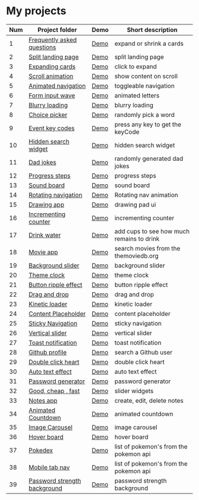 # My projects

| Num | Project folder | Demo | Short description
|-------|---------------|------|------------------
1 | [Frequently asked questions](https://github.com/unknown-cat/projects/tree/master/faq) | [Demo](https://unknown-cat.github.io/projects/faq/) | expand or shrink a cards
2 | [Split landing page](https://github.com/unknown-cat/projects/tree/master/split-landing-page) | [Demo](https://unknown-cat.github.io/projects/split-landing-page/) | split landing page
3 | [Expanding cards](https://github.com/unknown-cat/projects/tree/master/expanding-cards) | [Demo](https://unknown-cat.github.io/projects/expanding-cards/) | click to expand
4 | [Scroll animation](https://github.com/unknown-cat/projects/tree/master/scroll-animation) | [Demo](https://unknown-cat.github.io/projects/scroll-animation/) | show content on scroll
5 | [Animated navigation](https://github.com/unknown-cat/projects/tree/master/animated-navigation) | [Demo](https://unknown-cat.github.io/projects/animated-navigation/) | toggleable navigation
6 | [Form input wave](https://github.com/unknown-cat/projects/tree/master/form-input-wave) | [Demo](https://unknown-cat.github.io/projects/form-input-wave/) | animated letters
7 | [Blurry loading](https://github.com/unknown-cat/projects/tree/master/blurry-loading) | [Demo](https://unknown-cat.github.io/projects/blurry-loading/) | blurry loading
8 | [Choice picker](https://github.com/unknown-cat/projects/tree/master/choice-picker) | [Demo](https://unknown-cat.github.io/projects/choice-picker/) | randomly pick a word
9 | [Event key codes](https://github.com/unknown-cat/projects/tree/master/event-key-codes) | [Demo](https://unknown-cat.github.io/projects/event-key-codes/) | press any key to get the keyCode
10 | [Hidden search widget](https://github.com/unknown-cat/projects/tree/master/hidden-search-widget) | [Demo](https://unknown-cat.github.io/projects/hidden-search-widget/) | hidden search widget
11 | [Dad jokes](https://github.com/unknown-cat/projects/tree/master/dad-jokes) | [Demo](https://unknown-cat.github.io/projects/dad-jokes/) | randomly generated dad jokes
12 | [Progress steps](https://github.com/unknown-cat/projects/tree/master/progress-steps) | [Demo](https://unknown-cat.github.io/projects/progress-steps/) | progress steps
13 | [Sound board](https://github.com/unknown-cat/projects/tree/master/sound-board) | [Demo](https://unknown-cat.github.io/projects/sound-board/) | sound board
14 | [Rotating navigation](https://github.com/unknown-cat/projects/tree/master/rotating-navigation) | [Demo](https://unknown-cat.github.io/projects/rotating-navigation/) | Rotating nav animation 
15 | [Drawing app](https://github.com/unknown-cat/projects/tree/master/drawing-app) | [Demo](https://unknown-cat.github.io/projects/drawing-app/) | drawing pad ui
16 | [Incrementing counter](https://github.com/unknown-cat/projects/tree/master/incrementing-counter) | [Demo](https://unknown-cat.github.io/projects/incrementing-counter/) | incrementing counter
17 | [Drink water](https://github.com/unknown-cat/projects/tree/master/drink-water) | [Demo](https://unknown-cat.github.io/projects/drink-water/) | add cups to see how much remains to drink
18 | [Movie app](https://github.com/unknown-cat/projects/tree/master/movie-app) | [Demo](https://unknown-cat.github.io/projects/movie-app/) | search movies from the themoviedb.org
19 | [Background slider](https://github.com/unknown-cat/projects/tree/master/background-slider) | [Demo](https://unknown-cat.github.io/projects/background-slider/) | background slider
20 | [Theme clock](https://github.com/unknown-cat/projects/tree/master/theme-clock) | [Demo](https://unknown-cat.github.io/projects/theme-clock/) | theme clock
21 | [Button ripple effect](https://github.com/unknown-cat/projects/tree/master/button-ripple-effect) | [Demo](https://unknown-cat.github.io/projects/button-ripple-effect/) | button ripple effect
22 | [Drag and drop](https://github.com/unknown-cat/projects/tree/master/drag-n-drop) | [Demo](https://unknown-cat.github.io/projects/drag-n-drop/) | drag and drop
23 | [Kinetic loader](https://github.com/unknown-cat/projects/tree/master/kinetic-loader) | [Demo](https://unknown-cat.github.io/projects/kinetic-loader/) | kinetic loader
24 | [Content Placeholder](https://github.com/unknown-cat/projects/tree/master/content-placeholder) | [Demo](https://unknown-cat.github.io/projects/content-placeholder/) | content placeholder
25 | [Sticky Navigation](https://github.com/unknown-cat/projects/tree/master/sticky-navigation) | [Demo](https://unknown-cat.github.io/projects/sticky-navigation/) | sticky navigation
26 | [Vertical slider](https://github.com/unknown-cat/projects/tree/master/vertical-slider) | [Demo](https://unknown-cat.github.io/projects/vertical-slider/) | vertical slider
27 | [Toast notification](https://github.com/unknown-cat/projects/tree/master/toast-notification) | [Demo](https://unknown-cat.github.io/projects/toast-notification/) | toast notification
28 | [Github profile](https://github.com/unknown-cat/projects/tree/master/github-profiles) | [Demo](https://unknown-cat.github.io/projects/github-profiles/) | search a Github user
29 | [Double click heart](https://github.com/unknown-cat/projects/tree/master/double-click-heart) | [Demo](https://unknown-cat.github.io/projects/double-click-heart/) | double click heart
30 | [Auto text effect](https://github.com/unknown-cat/projects/tree/master/auto-text-effect) | [Demo](https://unknown-cat.github.io/projects/auto-text-effect/) | auto text effect
31 | [Password generator](https://github.com/unknown-cat/projects/tree/master/password-generator) | [Demo](https://unknown-cat.github.io/projects/password-generator/) | password generator
32 | [Good, cheap , fast](https://github.com/unknown-cat/projects/tree/master/good-cheap-fast) | [Demo](https://unknown-cat.github.io/projects/good-cheap-fast/) | slider widgets
33 | [Notes app](https://github.com/unknown-cat/projects/tree/master/notes-app) | [Demo](https://unknown-cat.github.io/projects/notes-app/) | create, edit, delete notes
34 | [Animated Countdown](https://github.com/unknown-cat/projects/tree/master/animated-countdown) | [Demo](https://unknown-cat.github.io/projects/animated-countdown/) | animated countdown
35 | [Image Carousel](https://github.com/unknown-cat/projects/tree/master/image-carousel) | [Demo](https://unknown-cat.github.io/projects/image-carousel/) | image carousel
36 | [Hover board](https://github.com/unknown-cat/projects/tree/master/hover-board) | [Demo](https://unknown-cat.github.io/projects/hover-board/) | hover board
37 | [Pokedex](https://github.com/unknown-cat/projects/tree/master/pokedex) | [Demo](https://unknown-cat.github.io/projects/pokedex/) | list of pokemon's from the pokemon api
38 | [Mobile tab nav](https://github.com/unknown-cat/projects/tree/master/mobile-tab-nav) | [Demo](https://unknown-cat.github.io/projects/mobile-tab-nav/) | list of pokemon's from the pokemon api
39 | [Password strength background](https://github.com/unknown-cat/projects/tree/master/password-strength-background) | [Demo](https://unknown-cat.github.io/projects/password-strength-background/) |password strength background
